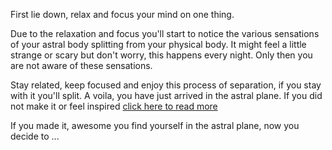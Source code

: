First lie down, relax and focus your mind on one thing.

Due to the relaxation and focus you'll start to notice the various sensations of your astral body
splitting from your physical body. It might feel a little strange or scary but don't
worry, this happens every night. Only then you are not aware of these sensations.

Stay related, keep focused and enjoy this process of separation, if you stay with it you'll split.
A voila, you have just arrived in the astral plane.
If you did not make it or feel inspired 
<a href="http://belsebuub.com/articles/experiences-in-dreams-and-in-the-astral-plane" target="_blank">
click here to read more</a>

If you made it, awesome you find yourself in the astral plane, now you decide to ...